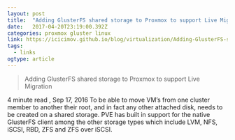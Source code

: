 ```yaml
---
layout: post 
title:  "Adding GlusterFS shared storage to Proxmox to support Live Migration - DevOps" 
date:   2017-04-20T23:19:00.392Z 
categories: proxmox gluster linux
link: https://icicimov.github.io/blog/virtualization/Adding-GlusterFS-shared-storage-to-Proxmox-to-support-Live-Migration/ 
tags:
  - links
ogtype: article 
---
```


> Adding GlusterFS shared storage to Proxmox to support Live Migration

 4 minute read ,  Sep 17, 2016
To be able to move VM’s from one cluster member to another their root, and in fact any other attached disk, needs to be created on a shared storage. PVE has built in support for the native GlusterFS client among the other storage types which include LVM, NFS, iSCSI, RBD, ZFS and ZFS over iSCSI.